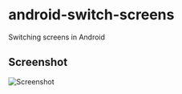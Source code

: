 # android-switch-screens
Switching screens in Android

## Screenshot
![Screenshot](https://github.com/thongnt0208/android-switch-screens/blob/master/screenshot/record_01.gif?raw=true)